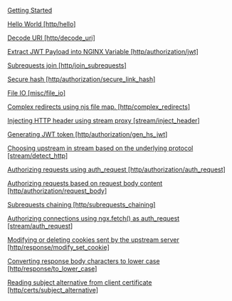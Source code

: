 [Getting Started](module00.rst)

[Hello World [http/hello]](module01.rst)

[Decode URI [http/decode_uri]](module02.rst)

[Extract JWT Payload into NGINX Variable [http/authorization/jwt]](module03.rst)

[Subrequests join [http/join_subrequests]](module04.rst)

[Secure hash [http/authorization/secure_link_hash]](module05.rst)

[File IO [misc/file_io]](module06.rst)

[Complex redirects using njs file map. [http/complex_redirects]](module07.rst)

[Injecting HTTP header using stream proxy [stream/inject_header]](module08.rst)

[Generating JWT token [http/authorization/gen_hs_jwt]](module09.rst)

[Choosing upstream in stream based on the underlying protocol [stream/detect_http]](module10.rst)

[Authorizing requests using auth_request [http/authorization/auth_request]](module11.rst)

[Authorizing requests based on request body content [http/authorization/request_body]](module12.rst)

[Subrequests chaining [http/subrequests_chaining]](module13.rst)

[Authorizing connections using ngx.fetch() as auth_request [stream/auth_request]](module14.rst)

[Modifying or deleting cookies sent by the upstream server [http/response/modify_set_cookie]](module15.rst)

[Converting response body characters to lower case [http/response/to_lower_case]](module16.rst)

[Reading subject alternative from client certificate [http/certs/subject_alternative]](module17.rst)

